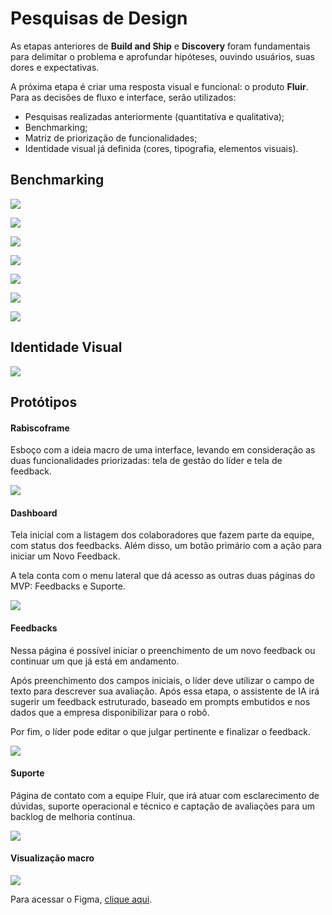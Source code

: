 # Pesquisas de Design

As etapas anteriores de **Build and Ship** e **Discovery** foram fundamentais para delimitar o problema e aprofundar hipóteses, ouvindo usuários, suas dores e expectativas.

A próxima etapa é criar uma resposta visual e funcional: o produto **Fluir**. Para as decisões de fluxo e interface, serão utilizados:

- Pesquisas realizadas anteriormente (quantitativa e qualitativa);
- Benchmarking;
- Matriz de priorização de funcionalidades;
- Identidade visual já definida (cores, tipografia, elementos visuais).



## Benchmarking

![](/Imagens/bench1.png)

![](/Imagens/bench2.png)

![](/Imagens/bench3.png)

![](/Imagens/bench4.png)

![](/Imagens/bench5.png)

![](/Imagens/bench6.png)

![](/Imagens/bench7.png)

## Identidade Visual

![](/Imagens/marca.png)

## Protótipos

#### Rabiscoframe

Esboço com a ideia macro de uma interface, levando em consideração as duas funcionalidades priorizadas: tela de gestão do líder e tela de feedback.

![](/Imagens/rabiscoframe.png)

#### Dashboard

Tela inicial com a listagem dos colaboradores que fazem parte da equipe, com status dos feedbacks. Além disso, um botão primário com a ação para iniciar um Novo Feedback.

A tela conta com o menu lateral que dá acesso as outras duas páginas do MVP: Feedbacks e Suporte.

![](/Imagens/prot1.png)


#### Feedbacks

Nessa página é possível iniciar o preenchimento de um novo feedback ou continuar um que já está em andamento.

Após preenchimento dos campos iniciais, o líder deve utilizar o campo de texto para descrever sua avaliação.
Após essa etapa, o assistente de IA irá sugerir um feedback estruturado, baseado em prompts embutidos e nos dados que a empresa disponibilizar para o robô.

Por fim, o líder pode editar o que julgar pertinente e finalizar o feedback.

![](/Imagens/prot2.png)


#### Suporte


Página de contato com a equipe Fluir, que irá atuar com esclarecimento de dúvidas, suporte operacional e técnico e captação de avaliações para um backlog de melhoria contínua.

![](/Imagens/prot3.png)

#### Visualização macro

![](/Imagens/prot4.png)

Para acessar o Figma, [clique aqui](https://www.figma.com/design/R2Bc3VJT7sRvY9ZxlPUD7k/Fluir?node-id=227-5&t=cmlLjz1ALPIFyWhK-1).







